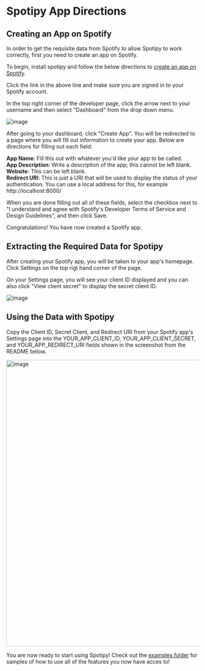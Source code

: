 # Spotipy App Directions

## Creating an App on Spotify
In order to get the requisite data from Spotify to allow Spotipy to work correctly, first you need to create an app on Spotify.

To begin, install spotipy and follow the below directions to [create an app on Spotify](https://developers.spotify.com/).

Click the link in the above line and make sure you are signed in to your Spotify account.

In the top right corner of the developer page, click the arrow next to your username and then select "Dashboard" from the drop down menu.

![image](https://github.com/spotipy-dev/spotipy/assets/79183545/ee9546e9-9277-4b93-a5d7-5c2fcfd49525)

After going to your dashboard, click "Create App". You will be redirected to a page where you will fill out information to create your app. Below are directions for filling out each field:

**App Name**: Fill this out with whatever you'd like your app to be called.  
**App Description**: Write a description of the app; this cannot be left blank.  
**Website**: This can be left blank.  
**Redirect URI**: This is just a URI that will be used to display the status of your authentication. You can use a local address for this, for example http://localhost:8000/

When you are done filling out all of these fields, select the checkbox next to "I understand and agree with Spotify's Developer Terms of Service and Design Guidelines", and then click Save.

Congratulations! You have now created a Spotify app.

## Extracting the Required Data for Spotipy
After creating your Spotify app, you will be taken to your app's homepage. Click Settings on the top rigt hand corner of the page. 

On your Settings page, you will see your client ID displayed and you can also click "View client secret" to display the secret client ID.

![image](https://github.com/spotipy-dev/spotipy/assets/79183545/8634dec0-720a-491f-be90-2caee110f602)

## Using the Data with Spotipy

Copy the Client ID, Secret Client, and Redirect URI from your Spotify app's Settings page into the YOUR_APP_CLIENT_ID, YOUR_APP_CLIENT_SECRET, and YOUR_APP_REDIRECT_URI fields shown in the screenshot from the README below.

<img width="751" alt="image" src="https://github.com/spotipy-dev/spotipy/assets/79183545/b2b9d55f-b52a-46eb-b153-cf1ac3303507">

You are now ready to start using Spotipy! Check out the [examples folder](https://github.com/spotipy-dev/spotipy/tree/master/examples) for samples of how to use all of the features you now have acces to!



